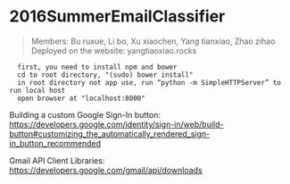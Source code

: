 # 2016SummerEmailClassifier
> Members: Bu ruxue, Li bo, Xu xiaochen, Yang tianxiao, Zhao zihao
> Deployed on the website: yangtiaoxiao.rocks
      
      first, you need to install npm and bower
      cd to root directory, "(sudo) bower install"
      in root directory not app use, run “python -m SimpleHTTPServer” to run local host
      open browser at "localhost:8000" 


Building a custom Google Sign-In button: https://developers.google.com/identity/sign-in/web/build-button#customizing_the_automatically_rendered_sign-in_button_recommended

Gmail API Client Libraries: https://developers.google.com/gmail/api/downloads
